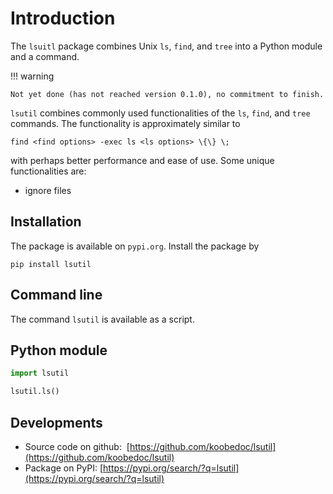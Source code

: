 # Introduction

The `lsuitl` package combines Unix `ls`, `find`, and `tree` into a Python module and a
command.


!!! warning

    Not yet done (has not reached version 0.1.0), no commitment to finish.

`lsutil` combines commonly used functionalities of the `ls`, `find`, and `tree` commands.
The functionality is approximately similar to

    find <find options> -exec ls <ls options> \{\} \;

with perhaps better performance and ease of use. Some unique functionalities are:

- ignore files

## Installation

The package is available on `pypi.org`. Install the package by

    pip install lsutil

## Command line

The command `lsutil` is available as a script.


## Python module

``` python
import lsutil

lsutil.ls()
```

## Developments

- Source code on github:  [https://github.com/koobedoc/lsutil](https://github.com/koobedoc/lsutil)
- Package on PyPI: [https://pypi.org/search/?q=lsutil](https://pypi.org/search/?q=lsutil)

